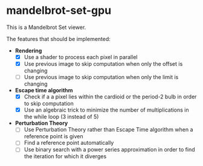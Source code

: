 # mandelbrot-set-gpu
This is a Mandelbrot Set viewer. 

The features that should be implemented:
* **Rendering**
  * [x] Use a shader to process each pixel in parallel
  * [x] Use previous image to skip computation when only the offset is changing
  * [ ] Use previous image to skip computation when only the limit is changing
* **Escape time algorithm**
  * [x] Check if a a pixel lies within the cardioid or the period-2 bulb in order to skip computation
  * [x] Use an algebraic trick to minimize the number of multiplications  in the while loop (3 instead of 5)
* **Perturbation Theory**
  * [ ] Use Perturbation Theory rather than Escape Time algorithm when a reference point is given
  * [ ] Find a reference point automatically
  * [ ] Use binary search with a power series approximation in order to find the iteration for which it diverges
